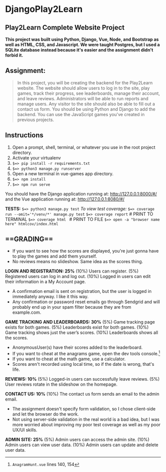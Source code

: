 # DjangoPlay2Learn
## Play2Learn Complete Website Project

**This project was built using Python, Django, Vue, Node, and Bootstrap as well as HTML, CSS, and Javascript. We were taught Postgres, but I used a SQLite database instead because it's easier and the assignment didn't forbid it.**

## Assignment:

>In this project, you will be creating the backend for the Play2Learn website.
 The website should allow users to log in to the site, play games, track their progress, see leaderboards, manage their account, and leave reviews.
Administrators will be able to run reports and manage users.
Any visitor to the site should also be able to fill out a contact us form.
You should be using Python and Django to add the backend.
You can use the JavaScript games you've created in previous projects.

## Instructions

1. Open a prompt, shell, terminal, or whatever you use in the root project directory.
2. Activate your virtualenv
3. `$=> pip install -r requirements.txt`
4. `$=> python3 manage.py runserver`
5. Open a new terminal in vue-games app directory.
6. `$=> npm install`
7. `$=> npm run serve	`

You should have the Django application running at:
http://127.0.0.1:8000/#/
and the Vue application running at:
http://127.0.0.1:8080/#/

**TESTS:**
`$=> python3 manage.py test`
*To view test coverage:*
`$=> coverage run --omit='*/venv/*' manage.py test`
`$=> coverage report` # PRINT TO TERMINAL
`$=> coverage html ` # PRINT TO FILE
`$=> open -a "browser name here"
htmlcov/index.html`

## ==GRADING==

- If you want to see how the scores are displayed, you're just gonna have to play the games and add them yourself. 
- No reviews means no slideshow. Same idea as the scores thing.

**LOGIN AND REGISTRATION: 25%**
(10%) Users can register.
(5%) Registered users can log in and log out.
 (10%) Logged in users can edit their information in a My Account page.
 
- A confirmation email is sent on registration, but the user is logged in immediately anyway. I like it this way.  
- Any confirmation or password reset emails go through Sendgrid and will probably end up in your spam filter because they are from example.com.

**GAME TRACKING AND LEADERBOARDS: 30%**
(5%) Game tracking page exists for both games.
(5%) Leaderboards exist for both games.
(10%) Game tracking shows just the user’s scores.
(10%) Leaderboards shows all the scores.

- AnonymousUser(s) have their scores added to the leaderboard.
- If you want to cheat at the anagrams game, open the dev tools console.[^1]
- If you want to cheat at the math game, use a calculator.
- Scores aren't recorded using local time, so if the date is wrong, that's life.

**REVIEWS: 10%**
(5%) Logged-in users can successfully leave reviews.
(5%) User reviews rotate in the slideshow on the homepage.

**CONTACT US: 10%**
(10%) The contact us form sends an email to the admin email.

- The assignment doesn't specify form validation, so I chose client-side and let the browser do the work.
- Not using server-side validation in the real world is a bad idea, but I was more worried about improving my poor test coverage as well as my poor UX/UI skills.

**ADMIN SITE: 25%**
(5%) Admin users can access the admin site.
(10%) Admin users can view user data.
(10%) Admin users can update and delete user data.

[^1]: `AnagramHunt.vue` lines 140, 154